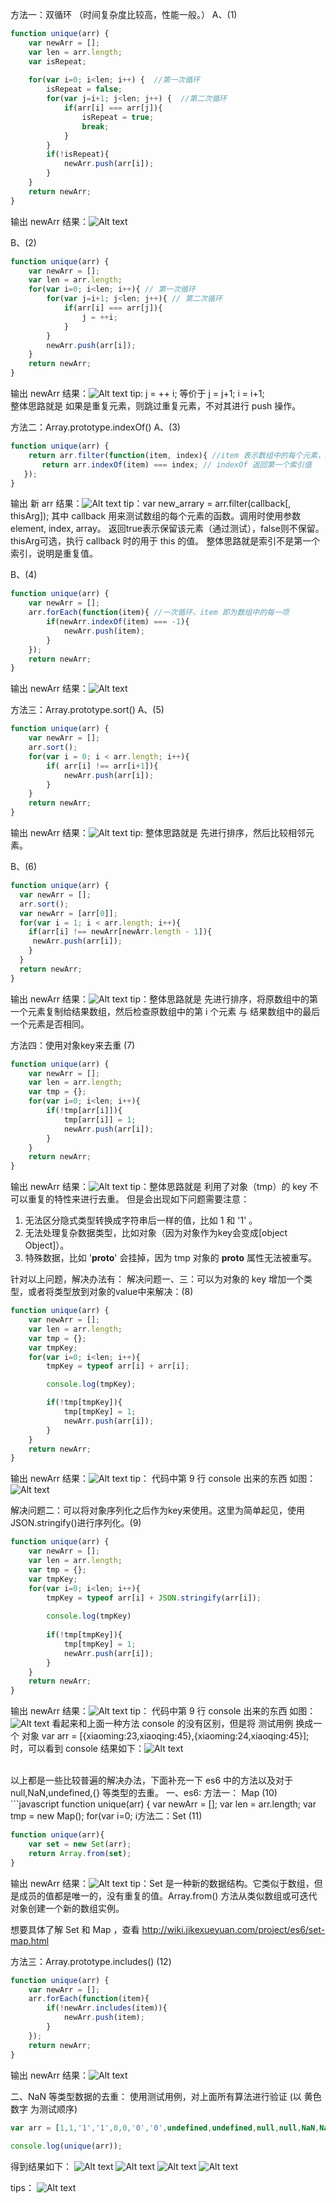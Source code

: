 方法一：双循环   （时间复杂度比较高，性能一般。）
A、(1)
```javascript
function unique(arr) {
    var newArr = [];
    var len = arr.length;
    var isRepeat;
  
    for(var i=0; i<len; i++) {  //第一次循环
        isRepeat = false;
        for(var j=i+1; j<len; j++) {  //第二次循环
            if(arr[i] === arr[j]){
                isRepeat = true;
                break;
            }
        }
        if(!isRepeat){
            newArr.push(arr[i]);
        }
    }
    return newArr;
}
```
输出 newArr 结果：![Alt text](/assets/qu1.png)

B、(2)
```javascript
function unique(arr) {
    var newArr = [];
    var len = arr.length;
    for(var i=0; i<len; i++){ // 第一次循环
        for(var j=i+1; j<len; j++){ // 第二次循环
            if(arr[i] === arr[j]){
                j = ++i;
            }
        }
        newArr.push(arr[i]);
    }
    return newArr;
}
```
输出 newArr 结果：![Alt text](/assets/qu2.png)
tip:  j = ++ i; 等价于 j = j+1; i = i+1;  
整体思路就是 如果是重复元素，则跳过重复元素，不对其进行 push 操作。

方法二：Array.prototype.indexOf() 
A、(3)
```javascript
function unique(arr) {
    return arr.filter(function(item, index){ //item 表示数组中的每个元素，index 是每个元素的出现位置。
       return arr.indexOf(item) === index; // indexOf 返回第一个索引值
   });
}
```
输出 新 arr 结果：![Alt text](/assets/qu3.png)
tip：var new_arrary = arr.filter(callback[, thisArg]);  其中 callback 用来测试数组的每个元素的函数。调用时使用参数 element, index, array。
返回true表示保留该元素（通过测试），false则不保留。thisArg可选，执行 callback 时的用于 this 的值。
整体思路就是索引不是第一个索引，说明是重复值。

B、(4)
```javascript
function unique(arr) {
    var newArr = [];
    arr.forEach(function(item){ //一次循环，item 即为数组中的每一项
        if(newArr.indexOf(item) === -1){
            newArr.push(item);
        }
    });
    return newArr;
}
```
输出 newArr 结果：![Alt text](/assets/qu4.png)

方法三：Array.prototype.sort() 
A、(5)
```javascript
function unique(arr) {
    var newArr = [];                  
    arr.sort();
    for(var i = 0; i < arr.length; i++){
        if( arr[i] !== arr[i+1]){
            newArr.push(arr[i]);
        }
    }
    return newArr;
}
```
输出 newArr 结果：![Alt text](/assets/qu5.png)
tip: 整体思路就是 先进行排序，然后比较相邻元素。

B、(6)
```javascript
function unique(arr) {
  var newArr = [];                  
  arr.sort();
  var newArr = [arr[0]];
  for(var i = 1; i < arr.length; i++){
    if(arr[i] !== newArr[newArr.length - 1]){
     newArr.push(arr[i]);
    }
  }    
  return newArr;
}
```
输出 newArr 结果：![Alt text](/assets/qu6.png)
tip：整体思路就是 先进行排序，将原数组中的第一个元素复制给结果数组，然后检查原数组中的第 i 个元素 与 结果数组中的最后一个元素是否相同。

方法四：使用对象key来去重 (7)
```javascript
function unique(arr) {
    var newArr = [];
    var len = arr.length;
    var tmp = {};
    for(var i=0; i<len; i++){
        if(!tmp[arr[i]]){
            tmp[arr[i]] = 1;
            newArr.push(arr[i]);
        }
    }
    return newArr;
}
```
输出 newArr 结果：![Alt text](/assets/qu7.png)
tip：整体思路就是 利用了对象（tmp）的 key 不可以重复的特性来进行去重。 但是会出现如下问题需要注意：
1. 无法区分隐式类型转换成字符串后一样的值，比如 1 和 '1' 。
2. 无法处理复杂数据类型，比如对象（因为对象作为key会变成[object Object]）。
3. 特殊数据，比如 '__proto__' 会挂掉，因为 tmp 对象的 __proto__ 属性无法被重写。

 
针对以上问题，解决办法有：
解决问题一、三：可以为对象的 key 增加一个类型，或者将类型放到对象的value中来解决：(8)
```javascript
function unique(arr) {
    var newArr = [];
    var len = arr.length;
    var tmp = {};
    var tmpKey;
    for(var i=0; i<len; i++){
        tmpKey = typeof arr[i] + arr[i];

        console.log(tmpKey); 

        if(!tmp[tmpKey]){
            tmp[tmpKey] = 1;
            newArr.push(arr[i]);
        }
    }
    return newArr;
}
```
 输出 newArr 结果：![Alt text](/assets/qu8.png)
 tip： 代码中第 9 行 console 出来的东西 如图：
![Alt text](/assets/qu9.png)


解决问题二：可以将对象序列化之后作为key来使用。这里为简单起见，使用JSON.stringify()进行序列化。(9)
```javascript
function unique(arr) {
    var newArr = [];
    var len = arr.length;
    var tmp = {};
    var tmpKey;
    for(var i=0; i<len; i++){
        tmpKey = typeof arr[i] + JSON.stringify(arr[i]);
      
        console.log(tmpKey)
        
        if(!tmp[tmpKey]){
            tmp[tmpKey] = 1;
            newArr.push(arr[i]);
        }
    }
    return newArr;
}
```
 输出 newArr 结果：![Alt text](/assets/qu10.png)
 tip： 代码中第 9 行 console 出来的东西 如图：
![Alt text](/assets/qu11.png)
看起来和上面一种方法 console 的没有区别，但是将 测试用例 换成一个 对象  var arr  = [{xiaoming:23,xiaoqing:45},{xiaoming:24,xiaoqing:45}]; 时，可以看到 console 结果如下：![Alt text](/assets/qu12.png)

</br>
以上都是一些比较普遍的解决办法，下面补充一下 es6 中的方法以及对于 null,NaN,undefined,{} 等类型的去重。
一、es6:
方法一： Map (10)
```javascript
function unique(arr) {
    var newArr = [];
    var len = arr.length;
    var tmp = new Map();
    for(var i=0; i<len; i++){
        if(!tmp.get(arr[i])){
            tmp.set(arr[i], 1);
            newArr.push(arr[i]);
        }
    }
    return newArr;
}
```
输出 newArr 结果：![Alt text](/assets/qu13.png)
tip: Map 是一种新的数据类型，类似于对象，也是键值对的集合，但是“键”的范围不限于字符串，各种类型的值（包括对象）都可以当作键。可以把它想象成key类型没有限制的对象。它的存取使用单独的get()、set()接口。 

方法二：Set (11)
```javascript
function unique(arr){
    var set = new Set(arr);
    return Array.from(set);
}
```
输出 newArr 结果：![Alt text](/assets/qu14.png)
tip：Set 是一种新的数据结构。它类似于数组，但是成员的值都是唯一的，没有重复的值。Array.from() 方法从类似数组或可迭代对象创建一个新的数组实例。

想要具体了解 Set 和 Map ，查看 http://wiki.jikexueyuan.com/project/es6/set-map.html

方法三：Array.prototype.includes() (12)
```javascript
function unique(arr) {
    var newArr = [];
    arr.forEach(function(item){
        if(!newArr.includes(item)){
            newArr.push(item);
        }
    });
    return newArr;
}
```
输出 newArr 结果：![Alt text](/assets/qu15.png)

二、NaN 等类型数据的去重：
使用测试用例，对上面所有算法进行验证 (以 黄色数字 为测试顺序)
```javascript
var arr = [1,1,'1','1',0,0,'0','0',undefined,undefined,null,null,NaN,NaN,{},{},[],[],/a/,/a/]
 
console.log(unique(arr));
```
得到结果如下：
![Alt text](/assets/qu16.png)
![Alt text](/assets/qu17.png)
![Alt text](/assets/qu18.png)
![Alt text](/assets/qu19.png)

tips：
![Alt text](/assets/qu20.png)

